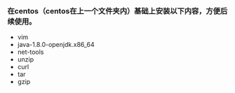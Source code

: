 ### 在centos（centos在上一个文件夹内）基础上安装以下内容，方便后续使用。
- vim
- java-1.8.0-openjdk.x86_64
- net-tools
- unzip
- curl
- tar
- gzip
